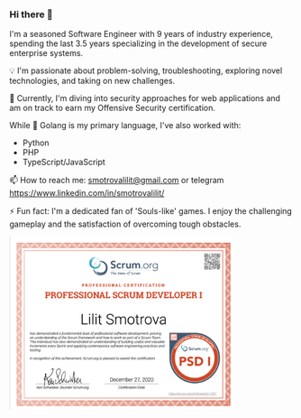 ### Hi there 👋

<!--
**SmotrovaLilit/SmotrovaLilit** is a ✨ _special_ ✨ repository because its `README.md` (this file) appears on your GitHub profile.

Here are some ideas to get you started:

- 🔭 I’m currently working on ...
- 🌱 I’m currently learning ...
- 👯 I’m looking to collaborate on ...
- 🤔 I’m looking for help with ...
- 💬 Ask me about ...
- 📫 How to reach me: ...
- 😄 Pronouns: ...
- ⚡ Fun fact: ...
-->

I'm a seasoned Software Engineer with 9 years of industry experience, spending the last 3.5 years specializing in the development of secure enterprise systems.

💡 I'm passionate about problem-solving, troubleshooting, exploring novel technologies, and taking on new challenges.

🌱 Currently, I'm diving into security approaches for web applications and am on track to earn my Offensive Security certification.

While 🔭 Golang is my primary language, I've also worked with:

- Python
- PHP
- TypeScript/JavaScript

📫 How to reach me: [smotrovalilit@gmail.com](mailto:smotrovalilit@gmail.com) or telegram https://www.linkedin.com/in/smotrovalilit/

⚡ Fun fact: I'm a dedicated fan of 'Souls-like' games. I enjoy the challenging gameplay and the satisfaction of overcoming tough obstacles.

<a href="https://www.scrum.org/user/765177">
  <img align="left" src="ProfessionalScrumDeveloperI.png" alt="Professional Scrum Developer I" width="400" />
</a>
